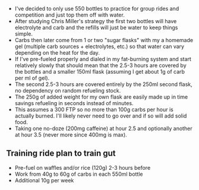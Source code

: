 - I've decided to only use 550 bottles to practice for group rides and competition and just top them off with water.
- After studying Chris Miller's strategy the first two bottles will have electrolyte and carb and the refills will just be water to keep things simple. 
- Carbs then later come from 1 or two "sugar flasks" with my a homemade gel (multiple carb sources + electrolytes, etc.) so that water can vary depending on the heat for the day.
- If I've pre-fueled properly and dialed in my fat-burning system and start relatively slowly that should mean that the 2.5-3 hours are covered by the bottles and a smaller 150ml flask (assuming I get about 1g of carb per ml of gel). 
- The second 2.5-3 hours are covered entirely by the 250ml second flask, no dependency on random refueling stock.
- The 250g of added weight for my own flask are easily made up in time savings refueling in seconds instead of minutes. 
- This assumes a 300 FTP so no more than 100g carbs per hour is actually burned. I'll likely never need to go over and if so will add solid food.
- Taking one no-doze (200mg caffeine) at hour 2.5 and optionally another at hour 3.5 (never more since 400mg is max).

## Training ride plan to train gut

- Pre-fuel on waffles and/or rice (120g) 2-3 hours before
- Work from 40g to 60g of carbs in each 550ml bottle
- Additional 10g per week